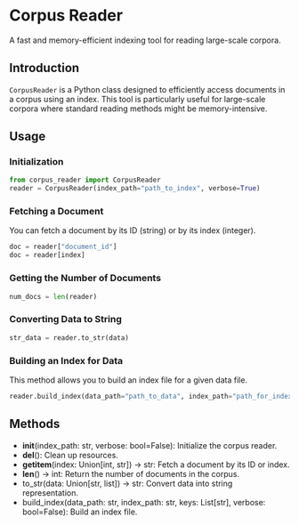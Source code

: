 # Corpus Reader
A fast and memory-efficient indexing tool for reading large-scale corpora.

## Introduction
`CorpusReader` is a Python class designed to efficiently access documents in a corpus using an index. This tool is particularly useful for large-scale corpora where standard reading methods might be memory-intensive.

## Usage

### Initialization
```python
from corpus_reader import CorpusReader
reader = CorpusReader(index_path="path_to_index", verbose=True)
```

### Fetching a Document
You can fetch a document by its ID (string) or by its index (integer).
```python
doc = reader["document_id"]
doc = reader[index]
```

### Getting the Number of Documents
```python
num_docs = len(reader)
```

### Converting Data to String
```python
str_data = reader.to_str(data)
```

### Building an Index for Data
This method allows you to build an index file for a given data file.
```python
reader.build_index(data_path="path_to_data", index_path="path_for_index", keys=["key1", "key2"], verbose=True)
```

## Methods
- __init__(index_path: str, verbose: bool=False): Initialize the corpus reader.
- __del__(): Clean up resources.
- __getitem__(index: Union[int, str]) -> str: Fetch a document by its ID or index.
- __len__() -> int: Return the number of documents in the corpus.
- to_str(data: Union[str, list]) -> str: Convert data into string representation.
- build_index(data_path: str, index_path: str, keys: List[str], verbose: bool=False): Build an index file.
